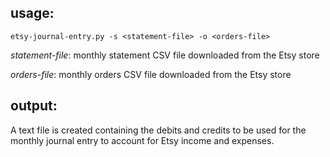 ## usage:
```
etsy-journal-entry.py -s <statement-file> -o <orders-file>
```
*statement-file*: monthly statement CSV file downloaded from the Etsy store

*orders-file*: monthly orders CSV file downloaded from the Etsy store

## output:
A text file is created containing the debits and credits to be used for the monthly journal entry to account for Etsy income and expenses.